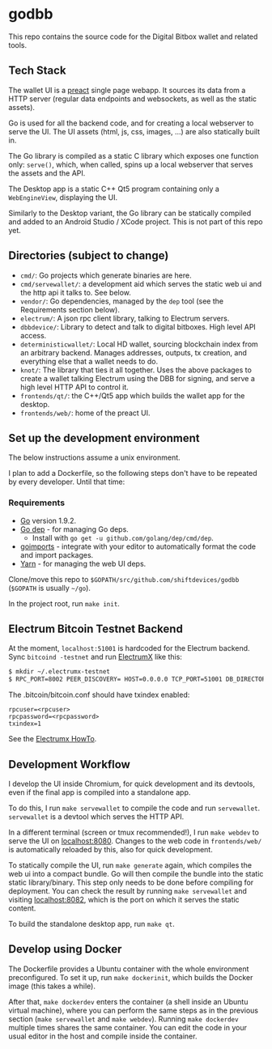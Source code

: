 # godbb

This repo contains the source code for the Digital Bitbox wallet and related tools.

## Tech Stack

The wallet UI is a [preact](https://preactjs.com/) single page webapp. It sources its data from a
HTTP server (regular data endpoints and websockets, as well as the static assets).

Go is used for all the backend code, and for creating a local webserver to serve the UI. The UI
assets (html, js, css, images, ...) are also statically built in.

The Go library is compiled as a static C library which exposes one function only: `serve()`, which,
when called, spins up a local webserver that serves the assets and the API.

The Desktop app is a static C++ Qt5 program containing only a `WebEngineView`, displaying the UI.

Similarly to the Desktop variant, the Go library can be statically compiled and added to an Android
Studio / XCode project. This is not part of this repo yet.

## Directories (subject to change)

- `cmd/`: Go projects which generate binaries are here.
- `cmd/servewallet/`: a development aid which serves the static web ui and the http api it talks
  to. See below.
- `vendor/`: Go dependencies, managed by the `dep` tool (see the Requirements section below).
- `electrum/`: A json rpc client library, talking to Electrum servers.
- `dbbdevice/`: Library to detect and talk to digital bitboxes. High level API access.
- `deterministicwallet/`: Local HD wallet, sourcing blockchain index from an arbitrary
  backend. Manages addresses, outputs, tx creation, and everything else that a wallet needs to do.
- `knot/`: The library that ties it all together. Uses the above packages to create a wallet talking
  Electrum using the DBB for signing, and serve a high level HTTP API to control it.
- `frontends/qt/`: the C++/Qt5 app which builds the wallet app for the desktop.
- `frontends/web/`: home of the preact UI.

## Set up the development environment

The below instructions assume a unix environment.

I plan to add a Dockerfile, so the following steps don't have to be repeated by every
developer. Until that time:

### Requirements

- [Go](https://golang.org/doc/install) version 1.9.2.
- [Go dep](https://github.com/golang/dep) - for managing Go deps.
  - Install with `go get -u github.com/golang/dep/cmd/dep`.
- [goimports](https://godoc.org/golang.org/x/tools/cmd/goimports) - integrate with your editor to
  automatically format the code and import packages.
- [Yarn](https://yarnpkg.com/en/) - for managing the web UI deps.

Clone/move this repo to `$GOPATH/src/github.com/shiftdevices/godbb` (`$GOPATH` is usually `~/go`).

In the project root, run `make init`.

## Electrum Bitcoin Testnet Backend

At the moment, `localhost:51001` is hardcoded for the Electrum backend. Sync `bitcoind -testnet` and
run [ElectrumX](https://github.com/kyuupichan/electrumx/) like this:


```sh
$ mkdir ~/.electrumx-testnet
$ RPC_PORT=8002 PEER_DISCOVERY= HOST=0.0.0.0 TCP_PORT=51001 DB_DIRECTORY=~/.electrumx-testnet DAEMON_URL="<rpcuser>:<rpcwassword>@127.0.0.1" COIN=BitcoinSegwit NET=testnet /path/to/electrumx_server.py
```

The .bitcoin/bitcoin.conf should have txindex enabled:

```
rpcuser=<rpcuser>
rpcpassword=<rpcpassword>
txindex=1
```

See the [Electrumx HowTo](https://github.com/kyuupichan/electrumx/blob/master/docs/HOWTO.rst).

## Development Workflow

I develop the UI inside Chromium, for quick development and its devtools, even if the final app is
compiled into a standalone app.

To do this, I run `make servewallet` to compile the code and run `servewallet`. `servewallet` is a
devtool which serves the HTTP API.

In a different terminal (screen or tmux recommended!), I run `make webdev` to serve the UI on
[localhost:8080](http://localhost:8080). Changes to the web code in `frontends/web/` is
automatically reloaded by this, also for quick development.

To statically compile the UI, run `make generate` again, which compiles the web ui into a compact
bundle. Go will then compile the bundle into the static static library/binary. This step only needs
to be done before compiling for deployment. You can check the result by running `make servewallet`
and visiting [localhost:8082](http://localhost:8082), which is the port on which it serves the
static content.

To build the standalone desktop app, run `make qt`.

## Develop using Docker

The Dockerfile provides a Ubuntu container with the whole environment preconfigured. To set it up,
run `make dockerinit`, which builds the Docker image (this takes a while).

After that, `make dockerdev` enters the container (a shell inside an Ubuntu virtual machine), where
you can perform the same steps as in the previous section (`make servewallet` and `make
webdev`). Running `make dockerdev` multiple times shares the same container. You can edit the code
in your usual editor in the host and compile inside the container.
